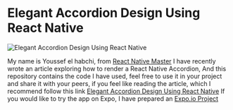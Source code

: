 

#  Elegant Accordion Design Using React Native
  

![Elegant Accordion Design Using React Native](https://reactnativemaster.com/wp-content/uploads/2020/11/React-Native-Accordion-1160x653.png)

  

My name is Youssef el habchi, from [React Native Master](https://reactnativemaster.com) I have recently wrote an article exploring how to render a React Native Accordion, And this repository contains the code I have used, feel free to use it in your project and share it with your peers, if you feel like reading the article, which I recommend follow this link [Elegant Accordion Design Using React Native](https://reactnativemaster.com/elegant-accordion-design-using-react-native/)
If you would like to try the app on Expo, I have prepared an [Expo.io Project](https://expo.io/@alhydra/react-native-accordion)

